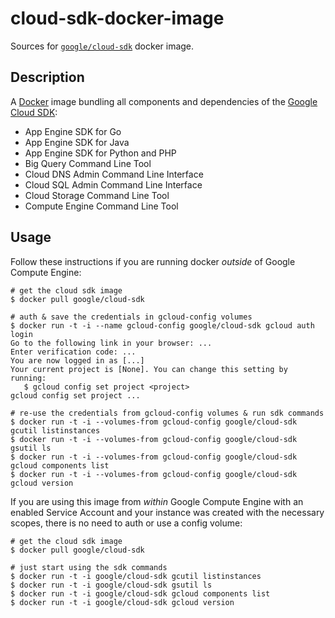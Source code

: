 cloud-sdk-docker-image
======================

Sources for [`google/cloud-sdk`](https://index.docker.io/u/google/cloud-sdk/)
docker image.

## Description

A [Docker](https://docker.io) image bundling all components and dependencies
of the [Google Cloud SDK](https://developers.google.com/cloud/sdk/):

- App Engine SDK for Go
- App Engine SDK for Java
- App Engine SDK for Python and PHP
- Big Query Command Line Tool 
- Cloud DNS Admin Command Line Interface
- Cloud SQL Admin Command Line Interface
- Cloud Storage Command Line Tool 
- Compute Engine Command Line Tool

## Usage

Follow these instructions if you are running docker *outside* of Google
Compute Engine:

    # get the cloud sdk image
    $ docker pull google/cloud-sdk

    # auth & save the credentials in gcloud-config volumes
    $ docker run -t -i --name gcloud-config google/cloud-sdk gcloud auth login
    Go to the following link in your browser: ...
    Enter verification code: ...
    You are now logged in as [...]
    Your current project is [None]. You can change this setting by running:
       $ gcloud config set project <project>
    gcloud config set project ...

    # re-use the credentials from gcloud-config volumes & run sdk commands
    $ docker run -t -i --volumes-from gcloud-config google/cloud-sdk gcutil listinstances
    $ docker run -t -i --volumes-from gcloud-config google/cloud-sdk gsutil ls
    $ docker run -t -i --volumes-from gcloud-config google/cloud-sdk gcloud components list
    $ docker run -t -i --volumes-from gcloud-config google/cloud-sdk gcloud version

If you are using this image from *within* Google Compute Engine with an enabled
Service Account and your instance was created with the necessary scopes, there
is no need to auth or use a config volume:

    # get the cloud sdk image
    $ docker pull google/cloud-sdk

    # just start using the sdk commands
    $ docker run -t -i google/cloud-sdk gcutil listinstances
    $ docker run -t -i google/cloud-sdk gsutil ls
    $ docker run -t -i google/cloud-sdk gcloud components list
    $ docker run -t -i google/cloud-sdk gcloud version
